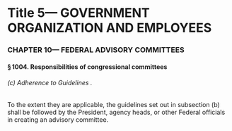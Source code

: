 
# Title 5— GOVERNMENT ORGANIZATION AND EMPLOYEES
### CHAPTER 10— FEDERAL ADVISORY COMMITTEES
#### § 1004. Responsibilities of congressional committees
###### (c) Adherence to Guidelines .

To the extent they are applicable, the guidelines set out in subsection (b) shall be followed by the President, agency heads, or other Federal officials in creating an advisory committee.
